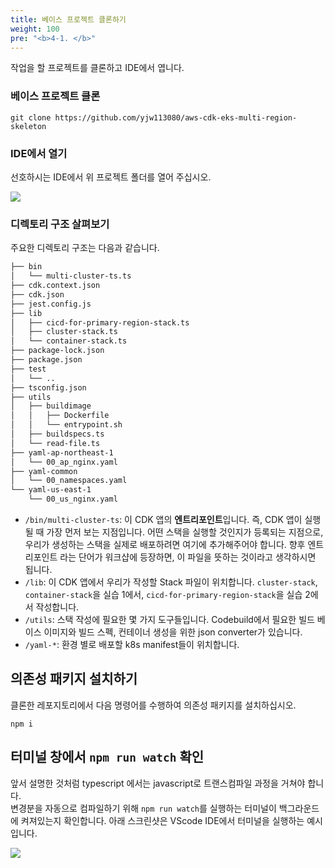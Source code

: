 ```yaml
---
title: 베이스 프로젝트 클론하기
weight: 100
pre: "<b>4-1. </b>"
---
```


작업을 할 프로젝트를 클론하고 IDE에서 엽니다.

### 베이스 프로젝트 클론
```
git clone https://github.com/yjw113080/aws-cdk-eks-multi-region-skeleton
```

### IDE에서 열기
선호하시는 IDE에서 위 프로젝트 폴더를 열어 주십시오.

![](/images/20-deploy-clusters/ide.png)

### 디렉토리 구조 살펴보기
주요한 디렉토리 구조는 다음과 같습니다.
```bash
├── bin
│   └── multi-cluster-ts.ts
├── cdk.context.json
├── cdk.json
├── jest.config.js
├── lib
│   ├── cicd-for-primary-region-stack.ts
│   ├── cluster-stack.ts
│   └── container-stack.ts
├── package-lock.json
├── package.json
├── test
│   └── ..
├── tsconfig.json
├── utils
│   ├── buildimage
│   │   ├── Dockerfile
│   │   └── entrypoint.sh
│   ├── buildspecs.ts
│   └── read-file.ts
├── yaml-ap-northeast-1
│   └── 00_ap_nginx.yaml
├── yaml-common
│   └── 00_namespaces.yaml
└── yaml-us-east-1
    └── 00_us_nginx.yaml
```
* `/bin/multi-cluster-ts`: 이 CDK 앱의 **엔트리포인트**입니다. 즉, CDK 앱이 실행될 때 가장 먼저 보는 지점입니다. 어떤 스택을 실행할 것인지가 등록되는 지점으로, 우리가 생성하는 스택을 실제로 배포하려면 여기에 추가해주어야 합니다. 향후 엔트리포인트 라는 단어가 워크샵에 등장하면, 이 파일을 뜻하는 것이라고 생각하시면 됩니다.
* `/lib`: 이 CDK 앱에서 우리가 작성할 Stack 파일이 위치합니다. `cluster-stack`, `container-stack`을 실습 1에서, `cicd-for-primary-region-stack`을 실습 2에서 작성합니다.
* `/utils`: 스택 작성에 필요한 몇 가지 도구들입니다. Codebuild에서 필요한 빌드 베이스 이미지와 빌드 스펙, 컨테이너 생성을 위한 json converter가 있습니다.
* `/yaml-*`: 환경 별로 배포할 k8s manifest들이 위치합니다. 


## 의존성 패키지 설치하기
클론한 레포지토리에서 다음 명령어를 수행하여 의존성 패키지를 설치하십시오.

```
npm i
```

## 터미널 창에서 `npm run watch` 확인
앞서 설명한 것처럼 typescript 에서는 javascript로 트랜스컴파일 과정을 거쳐야 합니다.  
변경분을 자동으로 컴파일하기 위해 `npm run watch`를 실행하는 터미널이 백그라운드에 켜져있는지 확인합니다.
아래 스크린샷은 VScode IDE에서 터미널을 실행하는 예시입니다.

![](/images/20-single-region/npm-run-watch.png)
